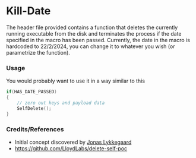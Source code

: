 # Kill-Date

The header file provided contains a function that deletes the currently running executable from the disk and terminates the process if the date specified in the macro has been passed. Currently, the date in the macro is hardcoded to 22/2/2024, you can change it to whatever you wish (or parametrize the function).

### Usage

You would probably want to use it in a way similar to this

```C
if(HAS_DATE_PASSED)
{
    // zero out keys and payload data
    SelfDelete();
}
```

### Credits/References

- Initial concept discovered by [Jonas Lykkegaard](https://twitter.com/jonasLyk)
- https://github.com/LloydLabs/delete-self-poc
